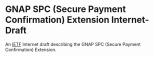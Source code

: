 # GNAP SPC (Secure Payment Confirmation) Extension Internet-Draft

An [IETF](https://www.ietf.org/) Internet draft describing the GNAP SPC (Secure Payment Confirmation) Extension.